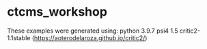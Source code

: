 # ctcms_workshop

These examples were generated using: 
python 3.9.7
psi4 1.5
critic2-1.1stable (https://aoterodelaroza.github.io/critic2/)
